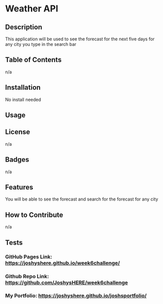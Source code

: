 # Weather API

## Description
This application will be used to see the forecast for the next five days for any city you type in the search bar 
## Table of Contents 
n/a
## Installation
No install needed
## Usage

## License
n/a
## Badges
n/a
## Features
You will be able to see the forecast and search for the forecast for any city
## How to Contribute
n/a
## Tests
### GitHub Pages Link:  https://joshyshere.github.io/week6challenge/

### Github Repo Link:  https://github.com/JoshysHERE/week6challenge

### My Portfolio: https://joshyshere.github.io/joshsportfolio/